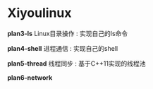 # Xiyoulinux

**plan3-ls** Linux目录操作 : 实现自己的ls命令

**plan4-shell** 进程通信 : 实现自己的shell
 
**plan5-thread** 线程同步 : 基于C++11实现的线程池

**plan6-network**
